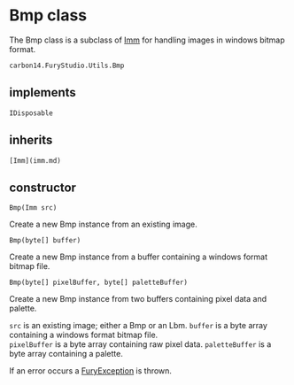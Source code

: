 # Bmp class

The Bmp class is a subclass of [Imm](imm.md) for handling images in windows bitmap format.

`carbon14.FuryStudio.Utils.Bmp`

## implements

`IDisposable`

## inherits

`[Imm](imm.md)`

## constructor

`Bmp(Imm src)`

Create a new Bmp instance from an existing image.

`Bmp(byte[] buffer)`

Create a new Bmp instance from a buffer containing a windows format bitmap file.

`Bmp(byte[] pixelBuffer, byte[] paletteBuffer)`

Create a new Bmp instance from two buffers containing pixel data and palette.

`src` is an existing image; either a Bmp or an Lbm.
`buffer` is a byte array containing a windows format bitmap file.  
`pixelBuffer` is a byte array containing raw pixel data.
`paletteBuffer` is a byte array containing a palette.

If an error occurs a [FuryException](exception.md) is thrown.

